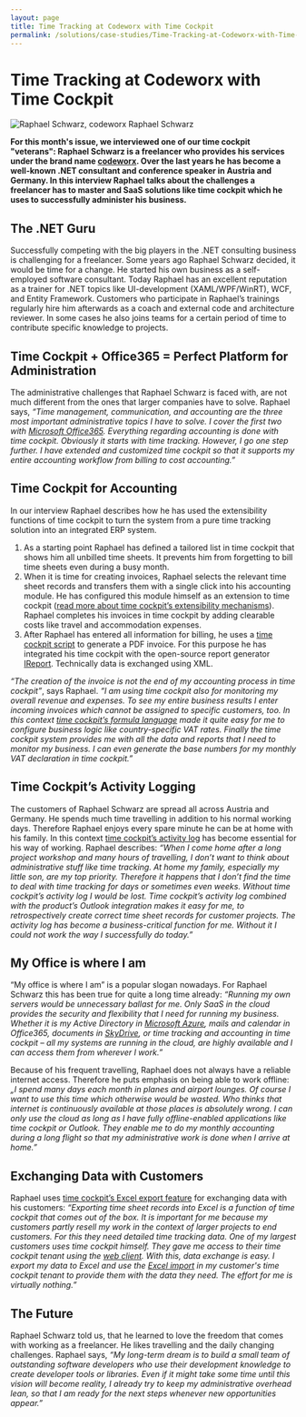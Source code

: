 ```yaml
---
layout: page
title: Time Tracking at Codeworx with Time Cockpit
permalink: /solutions/case-studies/Time-Tracking-at-Codeworx-with-Time-Cockpit/
---
```


<h1>Time Tracking at Codeworx with Time Cockpit
		</h1><div class="floatRight">
  <img src="/media/8e124b85-b706-4ea2-98e4-e9c93d295f14/time_cockpit/customer_solutions/case-studies/codeworx/codeworx_raphael_schwarz_jpg" alt="Raphael Schwarz, codeworx" title="Raphael Schwarz, codeworx" />
  <span class="imageCaption">Raphael Schwarz</span>
</div><p>
  <strong>For this month's issue, we interviewed one of our time cockpit "veterans": Raphael Schwarz is a freelancer who provides his services under the brand name <a href="http://www.codeworx.at" title="codeworx" target="_blank">codeworx</a>. Over the last years he has become a well-known .NET consultant and conference speaker in Austria and Germany. In this interview Raphael talks about the challenges a freelancer has to master and SaaS solutions like time cockpit which he uses to successfully administer his business.</strong>
</p><h2>The .NET Guru
		</h2><p>Successfully competing with the big players in the .NET consulting business is challenging for a freelancer. Some years ago Raphael Schwarz decided, it would be time for a change. He started his own business as a self-employed software consultant. Today Raphael has an excellent reputation as a trainer for .NET topics like UI-development (XAML/WPF/WinRT), WCF, and Entity Framework. Customers who participate in Raphael’s trainings regularly hire him afterwards as a coach and external code and architecture reviewer. In some cases he also joins teams for a certain period of time to contribute specific knowledge to projects.
		</p><h2>Time Cockpit + Office365 = Perfect Platform for Administration
		</h2><p>The administrative challenges that Raphael Schwarz is faced with, are not much different from the ones that larger companies have to solve. Raphael says, <em>“Time management, communication, and accounting are the three most important administrative topics I have to solve. I cover the first two with <a href="http://office.microsoft.com/en-us/" title="Microsoft Office365" target="_blank">Microsoft Office365</a>. Everything regarding accounting is done with time cockpit. Obviously it starts with time tracking. However, I go one step further. I have extended and customized time cockpit so that it supports my entire accounting workflow from billing to cost accounting.”</em></p><function name="Composite.Media.ImageGallery.Slimbox2">
  <param name="MediaFolder" value="MediaArchive:bbf90590-2ea6-4e1f-9b2c-297f4a7e7f4e" />
  <param name="ThumbnailMaxHeight" value="110" />
</function><h2>Time Cockpit for Accounting
		</h2><p>In our interview Raphael describes how he has used the extensibility functions of time cockpit to turn the system from a pure time tracking solution into an integrated ERP system.
		</p><ol>
  <li>As a starting point Raphael has defined a tailored list in time cockpit that shows him all unbilled time sheets. It prevents him from forgetting to bill time sheets even during a busy month.
			</li>
  <li>When it is time for creating invoices, Raphael selects the relevant time sheet records and transfers them with a single click into his accounting module. He has configured this module himself as an extension to time cockpit (<a href="http://help.timecockpit.com/?topic=html/c64adad3-3ddb-49a9-b7f8-c9eff1a984ac.htm" title="Extensibility in time cockpit" target="_blank">read more about time cockpit’s extensibility mechanisms</a>). Raphael completes his invoices in time cockpit by adding clearable costs like travel and accommodation expenses.
			</li>
  <li>After Raphael has entered all information for billing, he uses a <a href="http://help.timecockpit.com/?topic=html/c20d94e9-97dc-48a8-9171-fd3bb70dad86.htm" title="Scripting in time cockpit" target="_blank">time cockpit script</a> to generate a PDF invoice. For this purpose he has integrated his time cockpit with the open-source report generator <a href="http://community.jaspersoft.com/project/ireport-designer" title="IReport Homepage" target="_blank">IReport</a>. Technically data is exchanged using XML.
			</li>
</ol><p>
  <em>“The creation of the invoice is not the end of my accounting process in time cockpit”</em>, says Raphael. <em>“I am using time cockpit also for monitoring my overall revenue and expenses. To see my entire business results I enter incoming invoices which cannot be assigned to specific customers, too. In this context <a href="http://help.timecockpit.com/?topic=html/28e3e0bd-6bd7-4435-930b-69671817bf95.htm" target="_blank">time cockpit’s formula language</a> made it quite easy for me to configure business logic like country-specific VAT rates. Finally the time cockpit system provides me with all the data and reports that I need to monitor my business. I can even generate the base numbers for my monthly VAT declaration in time cockpit.”</em></p><h2>Time Cockpit’s Activity Logging
		</h2><p>The customers of Raphael Schwarz are spread all across Austria and Germany. He spends much time travelling in addition to his normal working days. Therefore Raphael enjoys every spare minute he can be at home with his family. In this context <a href="~/tour/activity-tracking" target="_blank">time cockpit’s activity log</a> has become essential for his way of working. Raphael describes: <em>“When I come home after a long project workshop and many hours of travelling, I don’t want to think about administrative stuff like time tracking. At home my family, especially my little son, are my top priority. Therefore it happens that I don’t find the time to deal with time tracking for days or sometimes even weeks. Without time cockpit’s activity log I would be lost. Time cockpit’s activity log combined with the product’s Outlook integration makes it easy for me, to retrospectively create correct time sheet records for customer projects. The activity log has become a business-critical function for me. Without it I could not work the way I successfully do today.”</em></p><h2>My Office is where I am
		</h2><p>“My office is where I am” is a popular slogan nowadays. For Raphael Schwarz this has been true for quite a long time already: <em>“Running my own servers would be unnecessary ballast for me. Only SaaS in the cloud provides the security and flexibility that I need for running my business. Whether it is my Active Directory in <a href="http://azure.microsoft.com/" title="Homepage of Microsoft Azure" target="_blank">Microsoft Azure</a>, mails and calendar in Office365, documents in <a href="http://windows.microsoft.com/en-us/skydrive/download" title="SkyDrive for Windows" target="_blank">SkyDrive</a>, or time tracking and accounting in time cockpit – all my systems are running in the cloud, are highly available and I can access them from wherever I work.”</em></p><p>Because of his frequent travelling, Raphael does not always have a reliable internet access. Therefore he puts emphasis on being able to work offline: <em>„I spend many days each month in planes and airport lounges. Of course I want to use this time which otherwise would be wasted. Who thinks that internet is continuously available at those places is absolutely wrong. I can only use the cloud as long as I have fully offline-enabled applications like time cockpit or Outlook. They enable me to do my monthly accounting during a long flight so that my administrative work is done when I arrive at home.”</em></p><h2>Exchanging Data with Customers
		</h2><p>Raphael uses <a href="http://help.timecockpit.com/?topic=html/77e1bfc5-2e00-4348-9208-cba65638f3b5.htm" target="_blank">time cockpit’s Excel export feature</a> for exchanging data with his customers: <em>“Exporting time sheet records into Excel is a function of time cockpit that comes out of the box. It is important for me because my customers partly resell my work in the context of larger projects to end customers. For this they need detailed time tracking data. One of my largest customers uses time cockpit himself. They gave me access to their time cockpit tenant using the <a href="http://login.timecockpit.com" title="time cockpit web client" target="_blank">web client</a>. With this, data exchange is easy. I export my data to Excel and use the <a href="http://help.timecockpit.com/?topic=html/ee560e49-e503-4d80-9167-2e6533f50dbe.htm" target="_blank">Excel import</a> in my customer's time cockpit tenant to provide them with the data they need. The effort for me is virtually nothing.”</em></p><h2>The Future
		</h2><p>Raphael Schwarz told us, that he learned to love the freedom that comes with working as a freelancer. He likes travelling and the daily changing challenges. Raphael says, <em>“My long-term dream is to build a small team of outstanding software developers who use their development knowledge to create developer tools or libraries. Even if it might take some time until this vision will become reality, I already try to keep my administrative overhead lean, so that I am ready for the next steps whenever new opportunities appear.”</em></p>
